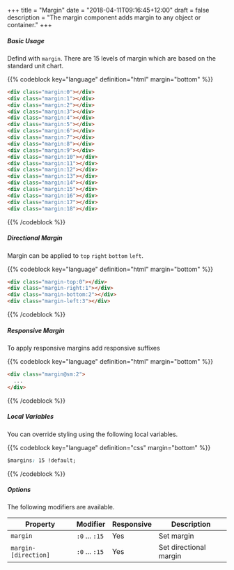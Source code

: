 +++
title = "Margin"
date = "2018-04-11T09:16:45+12:00"
draft = false
description = "The margin component adds margin to any object or container."
+++

##### Basic Usage

Defind with `margin`. There are 15 levels of margin which are based on the standard unit chart.

{{% codeblock key="language" definition="html" margin="bottom" %}}
```html
<div class="margin:0"></div>
<div class="margin:1"></div>
<div class="margin:2"></div>
<div class="margin:3"></div>
<div class="margin:4"></div>
<div class="margin:5"></div>
<div class="margin:6"></div>
<div class="margin:7"></div>
<div class="margin:8"></div>
<div class="margin:9"></div>
<div class="margin:10"></div>
<div class="margin:11"></div>
<div class="margin:12"></div>
<div class="margin:13"></div>
<div class="margin:14"></div>
<div class="margin:15"></div>
<div class="margin:16"></div>
<div class="margin:17"></div>
<div class="margin:18"></div>
```
{{% /codeblock %}}

##### Directional Margin

Margin can be applied to `top` `right` `bottom` `left`.

{{% codeblock key="language" definition="html" margin="bottom" %}}
```html
<div class="margin-top:0"></div>
<div class="margin-right:1"></div>
<div class="margin-bottom:2"></div>
<div class="margin-left:3"></div>
```
{{% /codeblock %}}

##### Responsive Margin

To apply responsive margins add responsive suffixes

{{% codeblock key="language" definition="html" margin="bottom" %}}
```html
<div class="margin@sm:2">
  ...
</div>
```
{{% /codeblock %}}

##### Local Variables

You can override styling using the following local variables.

{{% codeblock key="language" definition="css" margin="bottom" %}}
```css
$margins: 15 !default;
```
{{% /codeblock %}}

##### Options

The following modifiers are available.

<table class="table width:100% table:pile table@sm:unpile">
  <thead>
    <tr>
      <th>
        Property
      </th>
      <th>
        Modifier
      </th>
      <th>
        Responsive
      </th>
      <th>
        Description
      </th>
    </tr>
  </thead>
  <tr>
    <td data-label="Properties">
      <code>margin</code>
    </td>
    <td data-label="Attributes">
      <code>:0</code> ... <code>:15</code>
    </td>
    <td data-label="Responsive">
      Yes
    </td>
    <td class="row:reverse">
      Set margin
    </td>
  </tr>
  <tr>
    <td data-label="Properties">
      <code>margin-[direction]</code>
    </td>
    <td data-label="Attributes">
      <code>:0</code> ... <code>:15</code>
    </td>
    <td data-label="Responsive">
      Yes
    </td>
    <td class="row:reverse">
      Set directional margin
    </td>
  </tr>
</table>
